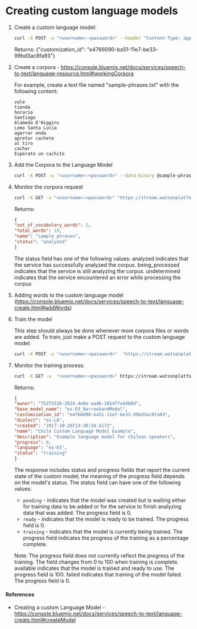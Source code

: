 # Creating custom language models


1. Create a custom language model:
	```bash
	curl -X POST -u "<username>:<password>" --header "Content-Type: application/json" --data "{\"name\": \"Chile Custom Language Model Example\", \"base_model_name\": \"es-ES_NarrowbandModel\", \"dialect\": \"es-LA\", \"description\": \"Example language model for chilean speakers\" }" "https://stream.watsonplatform.net/speech-to-text/api/v1/customizations"
	```
	Returns:
	{"customization_id": "e4766090-ba51-11e7-be33-99bd3ac8fa93"}


2. Create a corpora - https://console.bluemix.net/docs/services/speech-to-text/language-resource.html#workingCorpora

	For example, create a text file named "sample-phrases.txt" with the following content:

	```text
	vale
	tienda
	horario
	Santiago
	Alameda O'Higgins
	Lomo Santa Lucia
	agarrar onda
	apretar cachete
	al tiro
	cachar
	Espérate un cachito
	```


3.  Add the Corpora to the Language Model
	```bash
	curl -X POST -u "<username>:<password>" --data-binary @sample-phrases.txt "https://stream.watsonplatform.net/speech-to-text/api/v1/customizations/<customization-id>/corpora/sample_phrases"
	```

4. Monitor the corpora request

	```bash
	curl -X GET -u "<username>:<password>" "https://stream.watsonplatform.net/speech-to-text/api/v1/customizations/<customization-id>/corpora/sample_phrases"
	```

	Returns:
	```json
	{
	"out_of_vocabulary_words": 2,
	"total_words": 19,
	"name": "sample_phrases",
	"status": "analyzed"
	}
	```

	The status field has one of the following values:
	analyzed indicates that the service has successfully analyzed the corpus.
	being_processed indicates that the service is still analyzing the corpus.
	undetermined indicates that the service encountered an error while processing the corpus

5. Adding words to the custom language model (https://console.bluemix.net/docs/services/speech-to-text/language-create.html#addWords)


6. Train the model

	This step should always be done whenever more corpora files or words are added. To train, just make a POST request to the custom language model:
	```bash
	curl -X POST -u "<username>:<password>"  "https://stream.watsonplatform.net/speech-to-text/api/v1/customizations/<customization-id>/train
	```
7. Monitor the training process:

	```bash
	curl -X GET -u  "<username>:<password>" https://stream.watsonplatform.net/speech-to-text/api/v1/customizations/<customization-id>"
	```
	Returns:
	```json
	{
	"owner": "752f5526-2624-4e8e-aa4b-1814ffe4db0d",
	"base_model_name": "es-ES_NarrowbandModel",
	"customization_id": "e4766090-ba51-11e7-be33-99bd3ac8fa93",
	"dialect": "es-LA",
	"created": "2017-10-26T13:30:54.617Z",
	"name": "Chile Custom Language Model Example",
	"description": "Example language model for chilean speakers",
	"progress": 0,
	"language": "es-ES",
	"status": "training"
	}
	```
	The response includes status and progress fields that report the current state of the custom model; the meaning of the progress field depends on the model's status. The status field can have one of the following values:

	+ `pending` - indicates that the model was created but is waiting either for training data to be added or for the service to finish analyzing data that was added. The progress field is 0.
	+ `ready` - indicates that the model is ready to be trained. The progress field is 0.
	+ `training` - indicates that the model is currently being trained. The progress field indicates the progress of the training as a percentage complete.

	Note: The progress field does not currently reflect the progress of the training. The field changes from 0 to 100 when training is complete.
	available indicates that the model is trained and ready to use. The progress field is 100.
	failed indicates that training of the model failed. The progress field is 0.


#### References

- Creating a custom Language Model - https://console.bluemix.net/docs/services/speech-to-text/language-create.html#createModel


